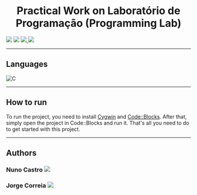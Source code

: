 <h1 align="center">Practical Work on Laboratório de Programação (Programming Lab)</h1>

<p>
  <img src="http://img.shields.io/static/v1?style=for-the-badge&label=School%20year&message=2020/2021&color=sucess"/>
  <img src="http://img.shields.io/static/v1?style=for-the-badge&label=Discipline&message=LP&color=sucess"/>
  <a href="https://github.com/nunofbcastro-ESTG-IPP/LP/tree/main/Doc/Utterance" target="_blank">
    <img src="https://img.shields.io/badge/-Utterance-grey?style=for-the-badge"/>
  </a>
  <a href="https://github.com/nunofbcastro-ESTG-IPP/LP/tree/main/Doc/Report" target="_blank">
    <img src="https://img.shields.io/badge/-Report-grey?style=for-the-badge"/>
  </a>
</p>

---

<h2>Languages</h2>
<p align="left"> 
  <img src="https://img.shields.io/badge/c-%2300599C.svg?style=for-the-badge&amp;logo=c&amp;logoColor=white" alt="C">
</p>

---

<h2>How to run</h2>

To run the project, you need to install [Cygwin](https://www.cygwin.com) and [Code::Blocks](https://www.codeblocks.org). After that, simply open the project in Code::Blocks and run it. That's all you need to do to get started with this project.

---

<h2>Authors</h2>

<h3>
  Nuno Castro
  <a href="https://github.com/nunofbcastro?tab=followers">
    <img src="https://img.shields.io/github/followers/nunofbcastro.svg?style=social&label=Follow" />
  </a>
</h3>

<h3>
  Jorge Correia
  <a href="https://github.com/JorgeMFC?tab=followers">
    <img src="https://img.shields.io/github/followers/oliveira1712.svg?style=social&label=Follow" />
  </a>
</h3>

